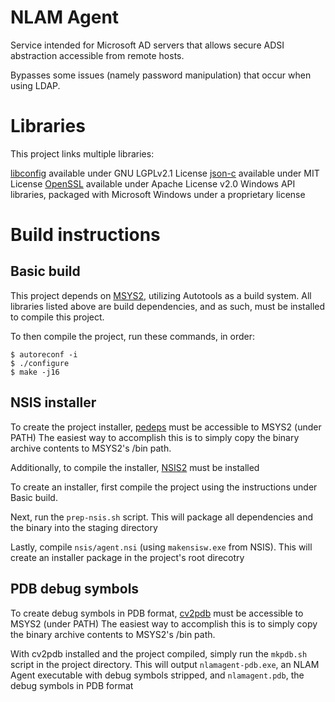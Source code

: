 # NLAM Agent
Service intended for Microsoft AD servers that allows secure ADSI abstraction accessible from remote hosts.

Bypasses some issues (namely password manipulation) that occur when using LDAP.

# Libraries

This project links multiple libraries:

[libconfig](https://github.com/hyperrealm/libconfig) available under GNU LGPLv2.1 License
[json-c](https://github.com/json-c/json-c) available under MIT License
[OpenSSL](https://www.openssl.org/) available under Apache License v2.0
Windows API libraries, packaged with Microsoft Windows under a proprietary license

# Build instructions

## Basic build

This project depends on [MSYS2](https://www.msys2.org/), utilizing Autotools as a build system.
All libraries listed above are build dependencies, and as such, must be installed to compile this project.

To then compile the project, run these commands, in order:

```
$ autoreconf -i
$ ./configure
$ make -j16
```

## NSIS installer

To create the project installer, [pedeps](https://github.com/brechtsanders/pedeps) must be accessible to MSYS2 (under PATH)
The easiest way to accomplish this is to simply copy the binary archive contents to MSYS2's /bin path.

Additionally, to compile the installer, [NSIS2](https://nsis.sourceforge.io/Download) must be installed


To create an installer, first compile the project using the instructions under Basic build.

Next, run the `prep-nsis.sh` script. This will package all dependencies and the binary into the staging directory

Lastly, compile `nsis/agent.nsi` (using `makensisw.exe` from NSIS). This will create an installer package in the project's root direcotry 

## PDB debug symbols

To create debug symbols in PDB format, [cv2pdb](https://github.com/rainers/cv2pdb) must be accessible to MSYS2 (under PATH)
The easiest way to accomplish this is to simply copy the binary archive contents to MSYS2's /bin path.

With cv2pdb installed and the project compiled, simply run the `mkpdb.sh` script in the project directory. This will output
`nlamagent-pdb.exe`, an NLAM Agent executable with debug symbols stripped, and `nlamagent.pdb`, the debug symbols in PDB format
